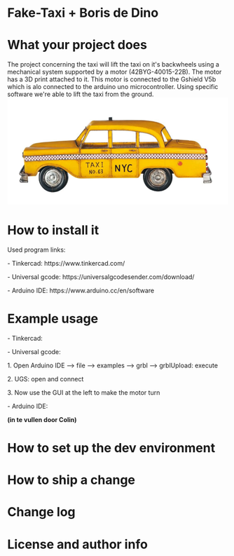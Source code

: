 # Fake-Taxi + Boris de Dino

<h1>What your project does</h1>
The project concerning the taxi will lift the taxi on it's backwheels using a mechanical system supported by a motor (42BYG-40015-22B). The motor has a 3D print attached to it.
This motor is connected to the Gshield V5b which is alo connected to the arduino uno microcontroller. Using specific software we're able to lift the taxi from the ground.

<img src="./fotoTaxi.png" alt="taxifoto">


<h1>How to install it</h1>
Used program links:
<p>- Tinkercad: https://www.tinkercad.com/ </p>
<p>- Universal gcode: https://universalgcodesender.com/download/ </p>
<p>- Arduino IDE: https://www.arduino.cc/en/software </p>


<h1>Example usage</h1>
<p>- Tinkercad: </p>
<p>- Universal gcode: </p>
<p>1. Open Arduino IDE --> file --> examples --> grbl --> grblUpload: execute</p>
<p>2. UGS: open and connect</p>
<p>3. Now use the GUI at the left to make the motor turn</p>
<p>- Arduino IDE: </p>

<b>(in te vullen door Colin)</b>


<h1>How to set up the dev environment</h1>

<h1>How to ship a change</h1>

<h1>Change log</h1>

<h1>License and author info</h1>